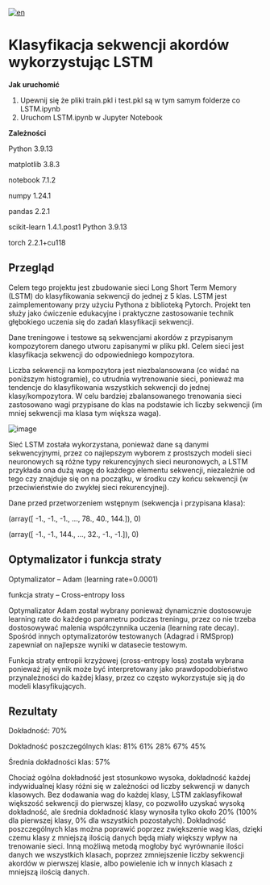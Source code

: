 [![en](https://img.shields.io/badge/language-EN-blue.svg)](https://github.com/pzemla/Classification-of-chord-sequences-using-LSTM/blob/main/README.md)
# Klasyfikacja sekwencji akordów wykorzystując LSTM

**Jak uruchomić**
1. Upewnij się że pliki train.pkl i test.pkl są w tym samym folderze co LSTM.ipynb
2. Uruchom LSTM.ipynb w Jupyter Notebook


**Zależności**

Python 3.9.13

matplotlib 3.8.3

notebook 7.1.2

numpy 1.24.1

pandas  2.2.1

scikit-learn 1.4.1.post1 Python 3.9.13

torch 2.2.1+cu118

## Przegląd

Celem tego projektu jest zbudowanie sieci Long Short Term Memory (LSTM) do klasyfikowania sekwencji do jednej z 5 klas. LSTM jest zaimplementowany przy użyciu Pythona z biblioteką Pytorch. Projekt ten służy jako ćwiczenie edukacyjne i praktyczne zastosowanie technik głębokiego uczenia się do zadań klasyfikacji sekwencji.

Dane treningowe i testowe są sekwencjami akordów z przypisanym kompozytorem danego utworu zapisanymi w pliku pkl. Celem sieci jest klasyfikacja sekwencji do odpowiedniego kompozytora.

Liczba sekwencji na kompozytora jest niezbalansowana (co widać na poniższym histogramie), co utrudnia wytrenowanie sieci, ponieważ ma tendencje do klasyfikowania wszystkich sekwencji do jednej klasy/kompozytora. W celu bardziej zbalansowanego trenowania sieci zastosowano wagi przypisane do klas na podstawie ich liczby sekwencji (im mniej sekwencji ma klasa tym większa waga).

![image](https://github.com/pzemla/Classification-of-chord-sequences-using-LSTM/assets/135070990/fa600388-5e6b-44b6-a052-e98630cbc7c7)

Sieć LSTM została wykorzystana, ponieważ dane są danymi sekwencyjnymi, przez co najlepszym wyborem z prostszych modeli sieci neuronowych są różne typy rekurencyjnych sieci neuronowych, a LSTM przykłada ona dużą wagę do każdego elementu sekwencji, niezależnie od tego czy znajduje się on na początku, w środku czy końcu sekwencji (w przeciwieństwie do zwykłej sieci rekurencyjnej).

Dane przed przetworzeniem wstępnym (sekwencja i przypisana klasa):
 
(array([ -1., -1., -1., ..., 78., 40., 144.]), 0)

(array([ -1., -1., 144., ..., 32., -1., -1.]), 0) 

## Optymalizator i funkcja straty

Optymalizator – Adam (learning rate=0.0001) 

funkcja straty – Cross-entropy loss 

Optymalizator Adam został wybrany ponieważ dynamicznie dostosowuje learning rate do każdego parametru podczas treningu, przez co nie trzeba dostosowywać malenia współczynnika uczenia (learning rate decay). Spośród innych optymalizatorów testowanych (Adagrad i RMSprop) zapewniał on najlepsze wyniki w datasecie testowym.

Funkcja straty entropii krzyżowej (cross-entropy loss) została wybrana ponieważ jej wynik może być interpretowany jako prawdopodobieństwo przynależności do każdej klasy, przez co często wykorzystuje się ją do modeli klasyfikujących.

## Rezultaty

Dokładność: 70% 

Dokładność poszczególnych klas: 81% 61% 28% 67% 45% 

Średnia dokładności klas: 57%

Chociaż ogólna dokładność jest stosunkowo wysoka, dokładność każdej indywidualnej klasy różni się w zależności od liczby sekwencji w danych klasowych. Bez dodawania wag do każdej klasy, LSTM zaklasyfikował większość sekwencji do pierwszej klasy, co pozwoliło uzyskać wysoką dokładność, ale średnia dokładność klasy wynosiła tylko około 20% (100% dla pierwszej klasy, 0% dla wszystkich pozostałych). Dokładność poszczególnych klas można poprawić poprzez zwiększenie wag klas, dzięki czemu klasy z mniejszą ilością danych będą miały większy wpływ na trenowanie sieci. Inną możliwą metodą mogłoby być wyrównanie ilości danych we wszystkich klasach, poprzez zmniejszenie liczby sekwencji akordów w pierwszej klasie, albo powielenie ich w innych klasach z mniejszą ilością danych.
